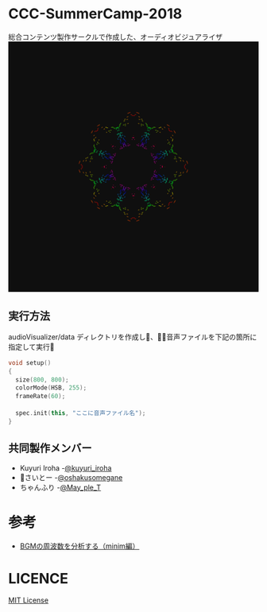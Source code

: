 # CCC-SummerCamp-2018
総合コンテンツ製作サークルで作成した、オーディオビジュアライザ  
![screenShot](sc/sc1.png)  
## 実行方法
audioVisualizer/data ディレクトリを作成し、音声ファイルを下記の箇所に指定して実行
```processing:audioVisualizer.pde
void setup()
{
  size(800, 800);
  colorMode(HSB, 255);
  frameRate(60);
  
  spec.init(this, "ここに音声ファイル名");
}
```

## 共同製作メンバー

- Kuyuri Iroha -[@kuyuri_iroha](https://twitter.com/kuyuri_iroha)
- さいとー -[@oshakusomegane](https://twitter.com/oshakusomegane)
- ちゃんふり -[@May_ple_T](https://twitter.com/May_ple_T)

# 参考

- [BGMの周波数を分析する（minim編）](https://goo.gl/yYstJ2) 


# LICENCE
[MIT License](LICENCE)